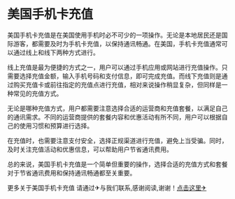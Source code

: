 # 美国手机卡充值

美国手机卡充值是在美国使用手机时必不可少的一项操作。无论是本地居民还是国际游客，都需要及时为手机卡充值，以保持通讯畅通。在美国，手机卡充值通常可以通过线上和线下两种方式进行。

线上充值是最为便捷的方式之一，用户可以通过手机应用或网站进行充值操作。只需要选择充值金额，输入手机号码和支付信息，即可完成充值。而线下充值则是通过购买充值卡或前往指定的充值点进行充值，相对来说操作稍显复杂，但同样是一种常见的充值方式。

无论是哪种充值方式，用户都需要注意选择合适的运营商和充值套餐，以满足自己的通讯需求。不同的运营商提供的套餐内容和优惠活动有所不同，用户可以根据自己的使用习惯和预算进行选择。

在充值时，也需要注意支付安全，选择正规渠道进行充值，避免上当受骗。同时，及时关注充值活动和优惠信息，可以帮助用户节省通讯费用。

总的来说，美国手机卡充值是一个简单但重要的操作，选择合适的充值方式和套餐对于节省通讯费用和保持通讯畅通都至关重要。

更多关于美国手机卡充值 请通过✈与我们联系,感谢阅读,谢谢！[点击这里✈](https://t.me/pt99bot)